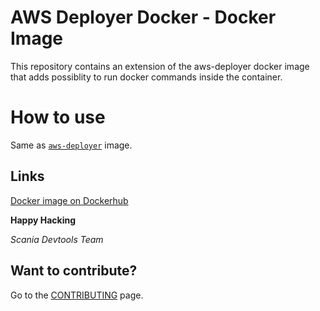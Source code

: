 AWS Deployer Docker - Docker Image
=================================
This repository contains an extension of the aws-deployer docker image that adds possiblity to run docker commands inside the container.


How to use
==========
Same as [``aws-deployer``](../aws-deployer) image.

## Links
[Docker image on Dockerhub](https://hub.docker.com/r/scaniadevtools/aws-deployer-docker/)

__Happy Hacking__

*Scania Devtools Team*

## Want to contribute?
Go to the [CONTRIBUTING]("../CONTRIBUTING.md") page.

